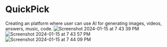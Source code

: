 # QuickPick

Creating an platform where user can use AI for generating images, videos, answers, music, code.
![Screenshot 2024-01-15 at 7 43 39 PM](https://github.com/Vaibhavpratapsingh22/quick-pick/assets/54719422/7344e92f-a1e3-4fa5-9993-54d763355a86)
![Screenshot 2024-01-15 at 7 43 57 PM](https://github.com/Vaibhavpratapsingh22/quick-pick/assets/54719422/348720d6-20b0-41e0-a454-a2e04ca5ccc0)
![Screenshot 2024-01-15 at 7 44 09 PM](https://github.com/Vaibhavpratapsingh22/quick-pick/assets/54719422/8e496086-f6a3-4b83-8d0f-ae5908daec8d)

